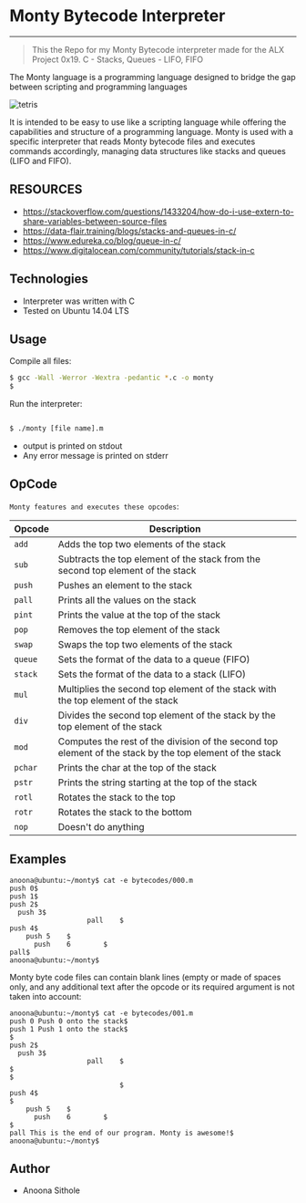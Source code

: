 #                                                           Monty Bytecode Interpreter 
----
> This the Repo for my Monty Bytecode interpreter made for the ALX Project 0x19. C - Stacks, Queues - LIFO, FIFO

The Monty language is a programming language designed to bridge the gap between scripting and programming languages

![tetris](https://github.com/Anoonaa/monty/assets/122968120/0e5bec82-f3fd-471b-8881-2f4873afbcfc)


It is intended to be easy to use like a scripting language while offering the capabilities and structure of a programming language. Monty is used with a specific interpreter that reads Monty bytecode files and executes commands accordingly, managing data structures like stacks and queues (LIFO and FIFO).

##                                                               RESOURCES
* https://stackoverflow.com/questions/1433204/how-do-i-use-extern-to-share-variables-between-source-files
* https://data-flair.training/blogs/stacks-and-queues-in-c/
* https://www.edureka.co/blog/queue-in-c/
* https://www.digitalocean.com/community/tutorials/stack-in-c

## Technologies
* Interpreter was written with C 
* Tested on Ubuntu 14.04 LTS

## Usage
 Compile all files:

```bash
$ gcc -Wall -Werror -Wextra -pedantic *.c -o monty
$
```



 Run the interpreter:

```bash

$ ./monty [file name].m

```
* output is printed on stdout
* Any error message is printed on stderr



## OpCode
`Monty features and executes these opcodes`:

| Opcode | Description |
| -------- | ----------- |
| `add` | Adds the top two elements of the stack |
| `sub` | Subtracts the top element of the stack from the second top element of the stack | 
| `push` | Pushes an element to the stack |
| `pall` | Prints all the values on the stack |
| `pint` | Prints the value at the top of the stack |
| `pop` | Removes the top element of the stack |
| `swap` | Swaps the top two elements of the stack |
| `queue` | Sets the format of the data to a queue (FIFO) |
| `stack` | Sets the format of the data to a stack (LIFO) |
| `mul` | Multiplies the second top element of the stack with the top element of the stack |
| `div` | Divides the second top element of the stack by the top element of the stack |
| `mod` | Computes the rest of the division of the second top element of the stack by the top element of the stack |
| `pchar` | Prints the char at the top of the stack |
| `pstr` | Prints the string starting at the top of the stack |
| `rotl` | Rotates the stack to the top |
| `rotr` | Rotates the stack to the bottom |
| `nop` | Doesn't do anything |

## Examples
```
anoona@ubuntu:~/monty$ cat -e bytecodes/000.m
push 0$
push 1$
push 2$
  push 3$
                   pall    $
push 4$
    push 5    $
      push    6        $
pall$
anoona@ubuntu:~/monty$
```
Monty byte code files can contain blank lines (empty or made of spaces only, and any additional text after the opcode or its required argument is not taken into account:
```
anoona@ubuntu:~/monty$ cat -e bytecodes/001.m
push 0 Push 0 onto the stack$
push 1 Push 1 onto the stack$
$
push 2$
  push 3$
                   pall    $
$
$
                           $
push 4$
$
    push 5    $
      push    6        $
$
pall This is the end of our program. Monty is awesome!$
anoona@ubuntu:~/monty$
```

## Author
* Anoona Sithole
